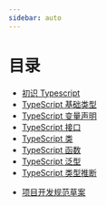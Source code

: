```yaml
---
sidebar: auto
---
```


# 目录

* [初识 Typescript](chapter1/README.md)
* [TypeScript 基础类型](./chapter2/type.md)
* [TypeScript 变量声明](./chapter2/declare.md)
* [TypeScript 接口](./chapter2/interface.md)
* [TypeScript 类](./chapter2/class.md)
* [TypeScript 函数](./chapter2/function.md)
* [TypeScript 泛型](./chapter2/generic.md)
* [TypeScript 类型推断](./chapter2/inference.md)
<!-- * [type & interface](https://zhuanlan.zhihu.com/p/92906055) -->
<!-- * [TypeScript 关键字extends用法总结 ](https://juejin.cn/post/6998736350841143326#comment) -->
<!-- * [一文读懂 TypeScript 泛型及应用](https://juejin.cn/post/6844904184894980104) -->
<!-- * [TypeScript 高级用法](https://juejin.cn/post/6926794697553739784) -->
<!-- * [Ts高手篇：22个示例深入讲解Ts最晦涩难懂的高级类型工具](https://juejin.cn/post/6994102811218673700#heading-8) -->
<!-- * [初始化项目](./chapter3/init.md) -->
<!-- * [编写基础的请求代码](./chapter3/base.md) -->
* [项目开发规范草案](./如何写出优雅的react代码：类型规范篇.md)

